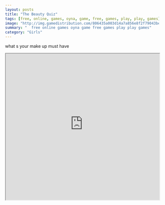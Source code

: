 ```yaml
---
layout: posts
title: "The Beauty Quiz"
tags: [free, online, games, oyna, game, free, games, play, play, games]
image: "http://img.gamedistribution.com/806435a003d14a7a856e8f2f79043be2.jpg"
summary: "  free online games oyna game free games play play games"
category: "Girls"
---
```


what s your make up must have

<iframe width="100%" height="480px;" src="http://flash.gamedistribution.com?game=806435a003d14a7a856e8f2f79043be2"></iframe>